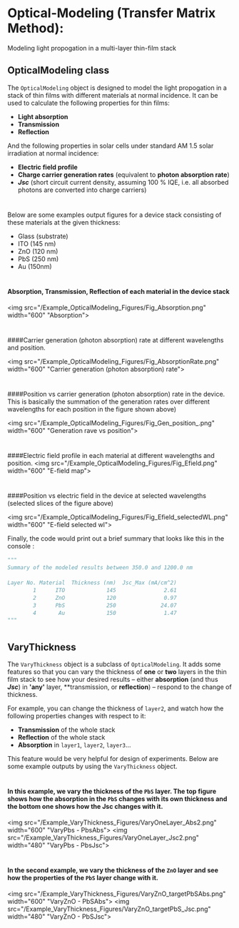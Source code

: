 # Optical-Modeling (Transfer Matrix Method):
Modeling light propogation in a multi-layer thin-film stack

##
## OpticalModeling class
The `OpticalModeling` object is designed to model the light propogation in a stack of thin films with different materials at normal incidence. It can be used to calculate the following properties for thin films:
* **Light absorption** 
* **Transmission**
* **Reflection** 

And the following properties in solar cells under standard AM 1.5 solar irradiation at normal incidence:
* **Electric field profile**
* **Charge carrier generation rates** (equivalent to **photon absorption rate**)
* __*Jsc*__ (short circuit current density, assuming 100 % IQE, i.e. all absorbed photons are converted into charge carriers)

#
Below are some examples output figures for a device stack consisting of these materials at the given thickness:
* Glass (substrate)
* ITO (145 nm)
* ZnO (120 nm)
* PbS (250 nm)
* Au (150nm)

#
#### Absorption, Transmission, Reflection of each material in the device stack
<img src="/Example_OpticalModeling_Figures/Fig_Absorption.png" width="600" "Absorption">


#
####Carrier generation (photon absorption) rate at different wavelengths and position.


<img src="/Example_OpticalModeling_Figures/Fig_AbsorptionRate.png" width="600" "Carrier generation (photon absorption) rate">


#
####Position vs carrier generation (photon absorption) rate in the device. 
This is basically the summation of the generation rates over different wavelengths for each position in the figure shown above)

<img src="/Example_OpticalModeling_Figures/Fig_Gen_position_.png" width="600" "Generation rave vs position">


#
####Electric field profile in each material at different wavelengths and position.
<img src="/Example_OpticalModeling_Figures/Fig_Efield.png" width="600" "E-field map">


#
####Position vs electric field in the device at selected wavelengths 
(selected slices of the figure above)

<img src="/Example_OpticalModeling_Figures/Fig_Efield_selectedWL.png" width="600" "E-field selected wl">



Finally, the code would print out a brief summary that looks like this in the console :

```python
"""
Summary of the modeled results between 350.0 and 1200.0 nm

Layer No. Material  Thickness (nm)  Jsc_Max (mA/cm^2)
        1      ITO             145               2.61
        2      ZnO             120               0.97
        3      PbS             250              24.07
        4       Au             150               1.47
"""
```
#


##
## VaryThickness

The `VaryThickness` object is a subclass of `OpticalModeling`. It adds some features so that you can vary the thickness of **one** or **two** layers in the thin film stack to see how your desired results – either **absorption** (and thus __*Jsc*__) in __'any'__ layer, **transmission, or **reflection**) – respond to the change of thickness.


For example, you can change the thickness of `layer2`, and watch how the following properties changes with respect to it:
* **Transmission** of the whole stack
* **Reflection** of the whole stack
* **Absorption** in `layer1`, `layer2`, `layer3`...

This feature would be very helpful for design of experiments. Below are some example outputs by using the `VaryThickness` object.


#
#### In this example, we vary the thickness of the `PbS` layer. The top figure shows how the absorption in the `PbS` changes with its own thickness and the bottom one shows how the Jsc changes with it.
<img src="/Example_VaryThickness_Figures/VaryOneLayer_Abs2.png" width="600" "VaryPbs - PbsAbs">
<img src="/Example_VaryThickness_Figures/VaryOneLayer_Jsc2.png" width="480" "VaryPbs - PbsJsc">

#
#### In the second example, we vary the thickness of the `ZnO` layer and see how the properties of the `PbS` layer change with it.
<img src="/Example_VaryThickness_Figures/VaryZnO_targetPbSAbs.png" width="600" "VaryZnO - PbSAbs">
<img src="/Example_VaryThickness_Figures/VaryZnO_targetPbS_Jsc.png" width="480" "VaryZnO - PbSJsc">









